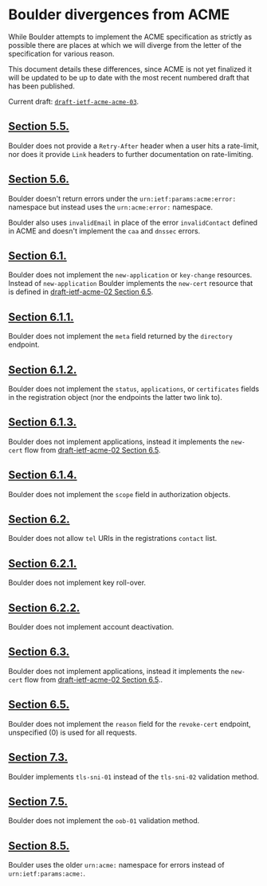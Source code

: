 # Boulder divergences from ACME

While Boulder attempts to implement the ACME specification as strictly as possible
there are places at which we will diverge from the letter of the specification for
various reason.

This document details these differences, since ACME is not yet finalized it will be
updated to be up to date with the most recent numbered draft that has been published.

Current draft: [`draft-ietf-acme-acme-03`](https://tools.ietf.org/html/draft-ietf-acme-acme-03).

## [Section 5.5.](https://tools.ietf.org/html/draft-ietf-acme-acme-03#section-5.5)

Boulder does not provide a `Retry-After` header when a user hits a rate-limit, nor
does it provide `Link` headers to further documentation on rate-limiting.

## [Section 5.6.](https://tools.ietf.org/html/draft-ietf-acme-acme-03#section-5.6)

Boulder doesn't return errors under the `urn:ietf:params:acme:error:` namespace
but instead uses the `urn:acme:error:` namespace.

Boulder also uses `invalidEmail` in place of the error `invalidContact` defined in
ACME and doesn't implement the `caa` and `dnssec` errors.

## [Section 6.1.](https://tools.ietf.org/html/draft-ietf-acme-acme-03#section-6.1)

Boulder does not implement the `new-application` or `key-change` resources. Instead
of `new-application` Boulder implements the `new-cert` resource that is defined in
[draft-ietf-acme-02 Section 6.5](https://tools.ietf.org/html/draft-ietf-acme-acme-02#section-6.5).

## [Section 6.1.1.](https://tools.ietf.org/html/draft-ietf-acme-acme-03#section-6.1.1)

Boulder does not implement the `meta` field returned by the `directory` endpoint.

## [Section 6.1.2.](https://tools.ietf.org/html/draft-ietf-acme-acme-03#section-6.1.2)

Boulder does not implement the `status`, `applications`, or `certificates` fields
in the registration object (nor the endpoints the latter two link to).

## [Section 6.1.3.](https://tools.ietf.org/html/draft-ietf-acme-acme-03#section-6.1.3)

Boulder does not implement applications, instead it implements the `new-cert` flow
from [draft-ietf-acme-02 Section 6.5](https://tools.ietf.org/html/draft-ietf-acme-acme-02#section-6.5).

## [Section 6.1.4.](https://tools.ietf.org/html/draft-ietf-acme-acme-03#section-6.1.4)

Boulder does not implement the `scope` field in authorization objects.

## [Section 6.2.](https://tools.ietf.org/html/draft-ietf-acme-acme-03#section-6.2)

Boulder does not allow `tel` URIs in the registrations `contact` list.

## [Section 6.2.1.](https://tools.ietf.org/html/draft-ietf-acme-acme-03#section-6.2.1)

Boulder does not implement key roll-over.

## [Section 6.2.2.](https://tools.ietf.org/html/draft-ietf-acme-acme-03#section-6.2.2)

Boulder does not implement account deactivation.

## [Section 6.3.](https://tools.ietf.org/html/draft-ietf-acme-acme-03#section-6.3)

Boulder does not implement applications, instead it implements the `new-cert` flow
from [draft-ietf-acme-02 Section 6.5](https://tools.ietf.org/html/draft-ietf-acme-acme-02#section-6.5)..

## [Section 6.5.](https://tools.ietf.org/html/draft-ietf-acme-acme-03#section-6.5)

Boulder does not implement the `reason` field for the `revoke-cert` endpoint, unspecified (0)
is used for all requests.

## [Section 7.3.](https://tools.ietf.org/html/draft-ietf-acme-acme-03#section-7.3)

Boulder implements `tls-sni-01` instead of the `tls-sni-02` validation method.

## [Section 7.5.](https://tools.ietf.org/html/draft-ietf-acme-acme-03#section-7.5)

Boulder does not implement the `oob-01` validation method.

## [Section 8.5.](https://tools.ietf.org/html/draft-ietf-acme-acme-03#section-8.5)

Boulder uses the older `urn:acme:` namespace for errors instead of `urn:ietf:params:acme:`.
